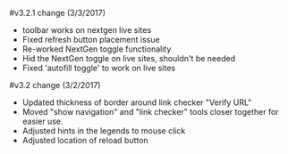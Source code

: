 #v3.2.1 change (3/3/2017)
- toolbar works on nextgen live sites
- Fixed refresh button placement issue
- Re-worked NextGen toggle functionality
- Hid the NextGen toggle on live sites, shouldn't be needed
- Fixed 'autofill toggle' to work on live sites

#v3.2 change (3/2/2017)
- Updated thickness of border around link checker "Verify URL"
- Moved "show navigation" and "link checker" tools closer together for easier use.
- Adjusted hints in the legends to mouse click
- Adjusted location of reload button
